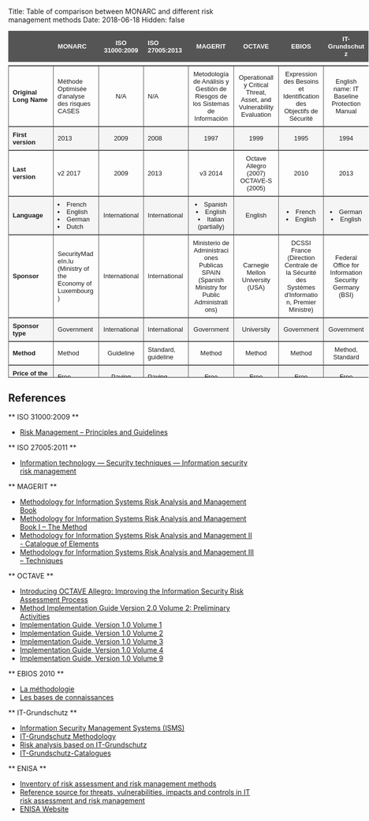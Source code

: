 Title: Table of comparison between MONARC and different risk management methods
Date: 2018-06-18
Hidden: false

<style>

div.col-sm-3 {
    display: none;
}
table {
    font-family: arial, sans-serif;
    border-collapse: collapse;
    table-layout: fixed;
    width: 145%;
    font-size: small;
}

tbody {
    display:block;
    max-height:630px;
    overflow-y:scroll;
}

thead, tbody tr {
    display:table;
    width:100%;
    table-layout:fixed;
}

td, th {
    border: 1px solid #555555;
    text-align: left;
    padding: 8px;
}

th {
    background-color: #555555;
    text-align: center;
    color: white;
}

td:first-child {
    font-weight:bold;
}

tr:nth-child(even) {
    background-color: #f5f5f5;
}
</style>

|  |MONARC|ISO 31000:2009| ISO 27005:2013|MAGERIT| OCTAVE|EBIOS|IT-Grundschutz|
| :---|:---|:---:|:---|:---: |:---:|:---:|:---:|
|Original Long Name |Méthode Optimisée d'analyse des risques CASES| N/A  | N/A  | Metodología de Análisis y Gestión de Riesgos de los Sistemas de Información  | Operationally Critical Threat, Asset, and Vulnerability Evaluation  | Expression des Besoins et Identification des Objectifs de Sécurité  | English name: IT Baseline Protection Manual|
|First version|2013|2009|2008|1997|1999|1995|1994|
|Last version|v2 2017|2009|2013|v3 2014|Octave Allegro (2007) <br> OCTAVE-S (2005)|2010|2013|
|Language|<li>French</li><li>English</li><li>German</li><li>Dutch</li> |International|International|<li>Spanish</li><li>English</li><li>Italian (partially)</li>|English|<li>French</li><li>English</li>|<li>German</li><li>English</li>|
|Sponsor|SecurityMadeIn.lu (Ministry of the Economy of Luxembourg)|International|International|Ministerio de Administraciones Publicas SPAIN (Spanish Ministry for Public Administrations)|Carnegie Mellon University (USA)|DCSSI France (Direction Centrale de la Sécurité des Systémes d'Information, Premier Ministre) |Federal Office for Information Security Germany (BSI)|
|Sponsor type|Government|International |International |Government|University|Government|Government|
|Method |Method|Guideline|Standard, guideline|Method|Method|Method|Method, Standard|
|Price of the method|Free|Paying|Paying|Free|Free|Free|Free|
|Qualitative method|Yes|N/A|N/A|Yes|Yes|Yes|Yes|Information from the publisher's publications
|Quantitative method|No|N/A|N/A|Yes|No, for Octave and Octave-S <br> Yes, for Octave Allegro |No|No|
Information risk management|Yes. The tool can also manage Operational Risks on ROLFP Criteria (Reputation, Operation, Legal, Financial, Person)|Yes|Yes|Yes|Yes|Yes|Yes|
|Associated tool|MONARC : Free|No tool|No tool|Pilar : Paying|No tool needed (use of pre-defined worksheets)|Ebios : Free|<li>BSI - GSTOOL HiSolutions</li><li>AG HiScout SME</li><li>INFODAS GmbH - SAVe</li><li>inovationtec - IGSDoku</li><li>Kronsoft e.K. - Secu-Max Swiss</li><li>Infosec AG - Baseline-Tool</li><li>WCK - PC-Checkheft</li> <br> Note: all are paying tools|
|Scope|All types|All types|All types|All types|SME|All types|All types|ENISA ad hoc Working Group on National Risk Management or ENISA Web site
|Target users|Management, Operational|Management, Operational|Management, Operational|Management, Operational, Technical|Management, Operational|Management, Operational|Management, Operational, Technical|
|License scheme|No|No|No|No|No|Yes|Yes|
|Certification scheme|No|No|Yes|No|No|No|Yes|
|Users skills|To introduce: Standard<br> To use: Standard<br>To maintain: Standard|To introduce: Standard<br>To use: Standard<br>To maintain: Standard|To introduce: Standard<br>To use: Standard<br>To maintain: Standard|To introduce: Standard<br>To use: ITC Professionals<br>To maintain: Management skills|To introduce: Standard<br>To use: Standard<br>To maintain: Standard|To introduce: Standard<br>To use: Standard<br>To maintain: Standard|To introduce: Standard<br>To use: Standard<br>To maintain: Standard|
|Measure the I.S.S. maturity level|No|N/A|N/A|No|No|Yes, with compliance to ISO/IEC 21827|Yes (three levels)|
|Integration with other tools|Yes, JSON/CSV output functions|N/A|N/A|Yes, XML/CSV input/output functions|No|No|No|
|Flexible knowledge databases|Yes, everything is modifiable and facilitated by import / export functions|N/A|N/A|Yes: the method and the tools|No|Yes, domain specific vulnerability databases|Yes|
|Regulatory compliance |Can be achieved indirectly|N/A|N/A|Can be achieved indirectly|No|No|<li>KonTraG (German Act on Control and Transparency in Businesses)</li><li>Basel II</li><li>TKG (German Telecommunications Act)</li><li>BDSG (German Federal Data Protection Act)</li>|
|Compliance to IT standards|Risk assessment and SOA|N/A|Risk assessment|<li>ISO/IEC 15408</li><li>ISO/IEC 13335|No|<li>ISO/IEC 15408</li><li>ISO/IEC 13335</li><li>ISO/IEC 21827</li>|N/A|
|Compliance with ISO 27005 Processes|Yes|N/A|Yes|Yes|Yes|Yes|Yes|ENISA & various readings Implementation of ISO 27001|Only risk assessment, risk management and SOA|N/A|Only risk assessment, risk management|Yes|Only risk assessment, risk management|Yes|Yes|
|Compliance with ISO 31000 framework|Yes|N/A|Yes|Yes|Yes|Yes|Yes|
|Method/tool gives information sources for assets|The tool provides assets from the EBIOS method and many assets created by the publisher himself|N/A|Annex B1, B2|MAGERITv2 : Vol II - Catalogue of Elements (types of assets)|OCTAVE SM: Method Implementation<br>Volume 7 Identify Key Components|EBIOS v2:  Bases de connaissances 2010<li>Types de biens supports</li>|Catalogues of Modules - Modelling model and layers|
|Method/tool gives information sources for threats|The tool provides a compilation of assets from the EBIOS and ISO 27005|N/A|Annex C|MAGERITv2 : Vol II - Catalogue of Elements (threats)|White Paper “OCTAVE Threat Profiles”|EBIOS v2: Bases de connaissances 2010 <li>Type de sources de menaces</li><li>Menaces et vulnérabilités génériques</li>|Catalogues of Modules - Threat catalogue|
|Method/tool gives information sources for vulnerabilities|The tool provides vulnerabilities from the EBIOS method and many assets created by the publisher himself. Sets of assets,threats ands vulnerabilities are already defined for helping risk identification|N/A|Annex D|N/A|N/A|EBIOS v2 Bases de connaissances 2010<li>Menaces et vulnérabilités génériques</li>|N/A|
|Method/tool gives information sources for impacts|Impact criteria CIA in relationship with Reputation, Operation, Legal, Financial, Person ... |N/A|Impact criteria (7.2.3) and annex B3|MAGERITv3 : Methodology - Determination of the potential impact|Impact criteria - Worksheets 1 - 7<br> Identify Areas of Concern : Worksheet 10|EBIOS v2 Bases de connaissances 2010<li>Types d'impact</li>|Standard 100-2 Impact criteria - Protection requirements categories|
|Method/tool gives information sources for controls|Refer to ISO 27002 by default or any other standard|N/A|Refer to ISO 27002|MAGERITv2 : Vol II - Catalogue of Elements (Safeguards) <br>The tool also refer to ISO 27002|OCTAVE - Catalog of Practices V2.0 |EBIOS Méthode - Etude des mesures de sécurité<br>Refer to ISO 27002|Catalogues  of Safeguards (Infrastructure, Organisation, Personnel, Hardware, Software, Communication, Contingency planning)|

## References

** ISO 31000:2009 **

* [Risk Management – Principles and Guidelines](https://www.iso.org/standard/43170.html)

** ISO 27005:2011 **

* [Information technology — Security techniques — Information security risk management](https://www.iso.org/standard/56742.html)

** MAGERIT **

* [Methodology for Information Systems Risk Analysis and Management Book](https://administracionelectronica.gob.es/pae_Home/dam/jcr:80b16a91-75b1-432d-ab23-844a12aab5fc/MAGERIT_v_3_book_1_method_PDF_NIPO_630-14-162-0.pdf)
* [Methodology for Information Systems Risk Analysis and Management Book I – The Method](https://administracionelectronica.gob.es/pae_Home/dam/jcr:80b16a91-75b1-432d-ab23-844a12aab5fc/MAGERIT_v_3_book_1_method_PDF_NIPO_630-14-162-0.pdf)
* [Methodology for Information Systems Risk Analysis and Management II - Catalogue of Elements](https://administracionelectronica.gob.es/pae_Home/dam/jcr:9c699ff6-63c4-43cf-8315-baffbf51197f/BIBLIOTECA_PUBLICACIONES_MAGERIT_VOL_II_INGLES.pdf)
* [Methodology for Information Systems Risk Analysis and Management III – Techniques](https://administracionelectronica.gob.es/pae_Home/dam/jcr:eea9fd1f-ced2-40e6-870d-a1ba483dece7/BIBLIOTECA_PUBLICACIONES_MAGERIT_VOL_III_INGLES.pdf)

** OCTAVE **

* [Introducing OCTAVE Allegro: Improving the Information Security Risk Assessment Process](https://resources.sei.cmu.edu/asset_files/TechnicalReport/2007_005_001_14885.pdf)
* [Method Implementation Guide Version 2.0 Volume 2: Preliminary Activities](http://www.dtic.mil/get-tr-doc/pdf?AD=ADA634139)
* [Implementation Guide, Version 1.0 Volume 1](ftp://ftp.sei.cmu.edu/pub/documents/04.reports/pdf/04hb003-01-introduction-to-octave-s.pdf)
* [Implementation Guide, Version 1.0 Volume 2](ftp://ftp.sei.cmu.edu/pub/documents/04.reports/pdf/04hb003-02-preparation-guidance.pdf)
* [Implementation Guide, Version 1.0 Volume 3](ftp://ftp.sei.cmu.edu/pub/documents/04.reports/pdf/04hb003-03-method-guidelines.pdf)
* [Implementation Guide, Version 1.0  Volume 4](ftp://ftp.sei.cmu.edu/pub/documents/04.reports/pdf/04hb003-04-organizational-worksheets.pdf)
* [Implementation Guide, Version 1.0 Volume 9](ftp://ftp.sei.cmu.edu/pub/documents/04.reports/pdf/04hb003-09-strategy-and-plan-worksheets.pdf)

** EBIOS 2010 **

* [La méthodologie](https://www.ssi.gouv.fr/uploads/2011/10/EBIOS-1-GuideMethodologique-2010-01-25.pdf)
* [Les bases de connaissances](https://www.ssi.gouv.fr/uploads/2011/10/EBIOS-2-BasesDeConnaissances-2010-01-25.pdf)

** IT-Grundschutz **

* [Information Security Management Systems (ISMS)](https://www.bsi.bund.de/SharedDocs/Downloads/EN/BSI/Publications/BSIStandards/standard_100-2_e_pdf.pdf?__blob=publicationFile)
* [IT-Grundschutz Methodology](https://www.bsi.bund.de/SharedDocs/Downloads/EN/BSI/Publications/BSIStandards/standard_100-1_e_pdf.pdf?__blob=publicationFile&v=1)
* [Risk analysis based on IT-Grundschutz](https://www.bsi.bund.de/SharedDocs/Downloads/EN/BSI/Publications/BSIStandards/standard_100-3_e_pdf.pdf?__blob=publicationFile)
* [IT-Grundschutz-Catalogues](https://www.bsi.bund.de/SharedDocs/Downloads/EN/BSI/Grundschutz/download/threats_catalogue.pdf?__blob=publicationFile&v=2)


** ENISA **

* [Inventory of risk assessment and risk management methods](https://www.enisa.europa.eu/publications/information-packages-for-small-and-medium-sized-enterprises-smes/at_download/fullReport)
* [Reference source for threats, vulnerabilities, impacts and controls in IT risk assessment and risk management](https://www.enisa.europa.eu/publications/archive/reference-source-for-threats-vulnerabilities-impacts-and-controls-in-it-risk-assessment-and-risk-management/at_download/fullReport)
* [ENISA Website](https://www.enisa.europa.eu/topics/threat-risk-management/risk-management/current-risk/risk-management-inventory/rm-ra-methods)
